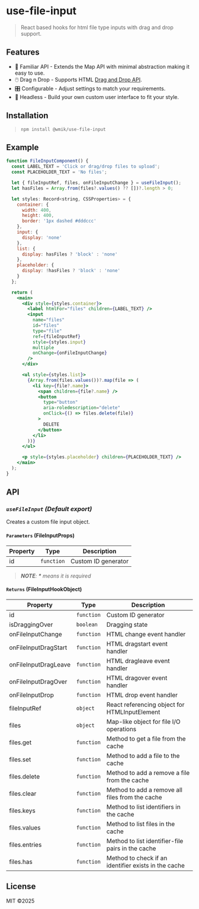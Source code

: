# use-file-input

> React based hooks for html file type inputs with drag and drop support.

## Features

- 👀 Familiar API - Extends the Map API with minimal abstraction making it easy to use.
- 🖱️ Drag n Drop - Supports HTML [Drag and Drop API](https://developer.mozilla.org/en-US/docs/Web/API/HTML_Drag_and_Drop_API).
- 🎛️ Configurable - Adjust settings to match your requirements.
- 💅 Headless - Build your own custom user interface to fit your style.

## Installation

> `npm install @wmik/use-file-input`

## Example

```jsx
function FileInputComponent() {
  const LABEL_TEXT = 'Click or drag/drop files to upload';
  const PLACEHOLDER_TEXT = 'No files';

  let { fileInputRef, files, onFileInputChange } = useFileInput();
  let hasFiles = Array.from(files?.values() ?? [])?.length > 0;

  let styles: Record<string, CSSProperties> = {
    container: {
      width: 400,
      height: 400,
      border: '1px dashed #dddccc'
    },
    input: {
      display: 'none'
    },
    list: {
      display: hasFiles ? 'block' : 'none'
    },
    placeholder: {
      display: !hasFiles ? 'block' : 'none'
    }
  };

  return (
    <main>
      <div style={styles.container}>
        <label htmlFor="files" children={LABEL_TEXT} />
        <input
          name="files"
          id="files"
          type="file"
          ref={fileInputRef}
          style={styles.input}
          multiple
          onChange={onFileInputChange}
        />
      </div>

      <ul style={styles.list}>
        {Array.from(files.values())?.map(file => (
          <li key={file?.name}>
            <span children={file?.name} />
            <button
              type="button"
              aria-roledescription="delete"
              onClick={() => files.delete(file)}
            >
              DELETE
            </button>
          </li>
        ))}
      </ul>

      <p style={styles.placeholder} children={PLACEHOLDER_TEXT} />
    </main>
  );
}
```

## API

### _`useFileInput` (Default export)_

Creates a custom file input object.

#### `Parameters` (FileInputProps)

| Property | Type       | Description         |
| -------- | ---------- | ------------------- |
| id       | `function` | Custom ID generator |

> _**NOTE**: **\*** means it is required_

#### `Returns` (FileInputHookObject)

| Property             | Type       | Description                                          |
| -------------------- | ---------- | ---------------------------------------------------- |
| id                   | `function` | Custom ID generator                                  |
| isDraggingOver       | `boolean`  | Dragging state                                       |
| onFileInputChange    | `function` | HTML change event handler                            |
| onFileInputDragStart | `function` | HTML dragstart event handler                         |
| onFileInputDragLeave | `function` | HTML dragleave event handler                         |
| onFileInputDragOver  | `function` | HTML dragover event handler                          |
| onFileInputDrop      | `function` | HTML drop event handler                              |
| fileInputRef         | `object`   | React referencing object for HTMLInputElement        |
| files                | `object`   | Map-like object for file I/O operations              |
| files.get            | `function` | Method to get a file from the cache                  |
| files.set            | `function` | Method to add a file to the cache                    |
| files.delete         | `function` | Method to add a remove a file from the cache         |
| files.clear          | `function` | Method to add a remove all files from the cache      |
| files.keys           | `function` | Method to list identifiers in the cache              |
| files.values         | `function` | Method to list files in the cache                    |
| files.entries        | `function` | Method to list identifier-file pairs in the cache    |
| files.has            | `function` | Method to check if an identifier exists in the cache |

## License

MIT &copy;2025
